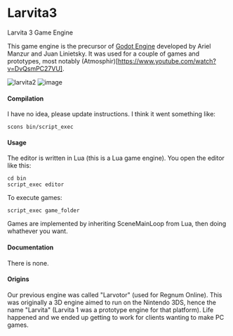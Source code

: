 # Larvita3
Larvita 3 Game Engine

This game engine is the precursor of [Godot Engine](http://www.godotengine.org) developed by Ariel Manzur and Juan Linietsky.
It was used for a couple of games and prototypes, most notably (Atmosphir)[https://www.youtube.com/watch?v=DvQsmPC27VU].

![larvita2](https://github.com/reduz/larvita3/assets/6265307/6687cd24-0751-4e11-b779-8acfd3db93e9)
![image](https://github.com/reduz/larvita3/assets/6265307/2ffce16d-e9e6-4ba7-bed4-ee00cacd8bf0)



#### Compilation

I have no idea, please update instructions.
I think it went something like:

```
scons bin/script_exec
```

#### Usage

The editor is written in Lua (this is a Lua game engine).
You open the editor like this:
```
cd bin
script_exec editor
```

To execute games:

```
script_exec game_folder
```

Games are implemented by inheriting SceneMainLoop from Lua, then doing whathever you want.

#### Documentation

There is none.

#### Origins

Our previous engine was called "Larvotor" (used for Regnum Online). This was originally a 3D engine aimed to run on the Nintendo 3DS, hence the name "Larvita" (Larvita 1 was a prototype engine for that platform). Life happened and we ended up getting to work for clients wanting to make PC games.

